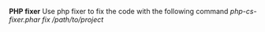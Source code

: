 **PHP fixer**
Use php fixer to fix the code with the following command
*php-cs-fixer.phar fix /path/to/project*
